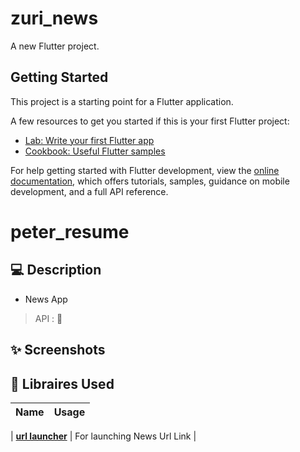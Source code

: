 # zuri_news

A new Flutter project.

## Getting Started

This project is a starting point for a Flutter application.

A few resources to get you started if this is your first Flutter project:

- [Lab: Write your first Flutter app](https://docs.flutter.dev/get-started/codelab)
- [Cookbook: Useful Flutter samples](https://docs.flutter.dev/cookbook)

For help getting started with Flutter development, view the
[online documentation](https://docs.flutter.dev/), which offers tutorials,
samples, guidance on mobile development, and a full API reference.


# peter_resume



## 💻 Description

- News App
> API :  🙂 

## ✨ Screenshots




## 🔌 Libraires Used

| Name                                                    | Usage                                               |
| ------------------------------------------------------- | --------------------------------------------------- |

| [**url launcher**](https://pub.dev/packages/url_launcher)     |  For launching News Url Link     |






